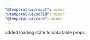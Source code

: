 ```yaml
---
"@temporal-ui/react": minor
"@temporal-ui/solid": minor
"@temporal-ui/core": minor
---
```


added loading state to data table props
